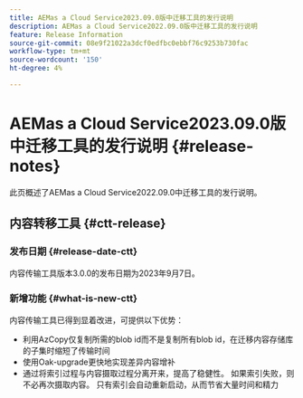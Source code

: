 ```yaml
---
title: AEMas a Cloud Service2023.09.0版中迁移工具的发行说明
description: AEMas a Cloud Service2022.09.0版中迁移工具的发行说明
feature: Release Information
source-git-commit: 08e9f21022a3dcf0edfbc0ebbf76c9253b730fac
workflow-type: tm+mt
source-wordcount: '150'
ht-degree: 4%

---
```


# AEMas a Cloud Service2023.09.0版中迁移工具的发行说明 {#release-notes}

此页概述了AEMas a Cloud Service2022.09.0中迁移工具的发行说明。

## 内容转移工具 {#ctt-release}

### 发布日期 {#release-date-ctt}

内容传输工具版本3.0.0的发布日期为2023年9月7日。

### 新增功能 {#what-is-new-ctt}

内容传输工具已得到显着改进，可提供以下优势：
* 利用AzCopy仅复制所需的blob id而不是复制所有blob id，在迁移内容存储库的子集时缩短了传输时间
* 使用Oak-upgrade更快地实现差异内容增补
* 通过将索引过程与内容摄取过程分离开来，提高了稳健性。 如果索引失败，则不必再次摄取内容。 只有索引会自动重新启动，从而节省大量时间和精力
